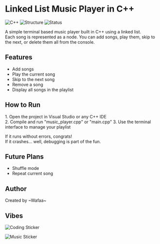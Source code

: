 # Linked List Music Player in C++

![C++](https://img.shields.io/badge/Language-C++-blue?logo=c%2B%2B)
![Structure](https://img.shields.io/badge/Data_Structure-Linked_List-orange)
![Status](https://img.shields.io/badge/Project-In_Progress-yellow)

A simple terminal based music player built in C++ using a  linked list.  
Each song is represented as a node. You can add songs, play them, skip to the next, or delete them all from the console.

## Features

- Add songs  
- Play the current song  
- Skip to the next song  
- Remove a song  
- Display all songs in the playlist

## How to Run

1\. Open the project in Visual Studio or any C++ IDE  
2\. Compile and run "music_player.cpp" or "main.cpp" 
3\. Use the terminal interface to manage your playlist

If it runs without errors, congrats!  
If it crashes... well, debugging is part of the fun.

## Future Plans

- Shuffle mode  
- Repeat current song  

## Author

Created by ~Wafaa~

## Vibes

![Coding Sticker](https://media4.giphy.com/media/v1.Y2lkPTc5MGI3NjExNmdhZmpiM215M2tkYWc0Y2toY2ZrdjFhdG1hb3pjYzd0M2d6YXNrMSZlcD12MV9pbnRlcm5hbF9naWZfYnlfaWQmY3Q9cw/MEFr3dVUpNCWCdn1M0/giphy.gif)

![Music Sticker](https://media1.giphy.com/media/v1.Y2lkPTc5MGI3NjExbmZ5Z3ZmNXRxOWp5NmV2ZHZkczFubjIwZXR2eWl6N3hxbHRtaTl4cSZlcD12MV9pbnRlcm5hbF9naWZfYnlfaWQmY3Q9cw/cOfwtFobGCLJBU3DNn/giphy.gif)

